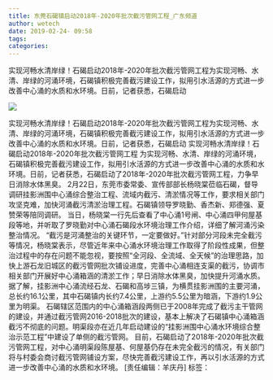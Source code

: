 ```yaml
---
title: 东莞石碣镇启动2018年-2020年批次截污管网工程_广东频道
author: wetech
date: 2019-02-24- 09:58
tags: 
categories: 
---
```

实现河畅水清岸绿！石碣启动2018年-2020年批次截污管网工程为实现河畅、水清、岸绿的河涌环境，石碣镇积极完善截污建设工作，拟用引水活源的方式进一步改善中心涌的水质和水环境。日前，记者获悉，石碣启动
<!-- more -->
                
<img align="center" border="0" src="http://p2.ifengimg.com/a/2016/0810/204c433878d5cf9size1_w16_h16.png" />
                
                
            
实现河畅水清岸绿！石碣启动2018年-2020年批次截污管网工程为实现河畅、水清、岸绿的河涌环境，石碣镇积极完善截污建设工作，拟用引水活源的方式进一步改善中心涌的水质和水环境。日前，记者获悉，石碣启动
实现河畅水清岸绿！石碣启动2018年-2020年批次截污管网工程
为实现河畅、水清、岸绿的河涌环境，石碣镇积极完善截污建设工作，拟用引水活源的方式进一步改善中心涌的水质和水环境。日前，记者获悉，石碣启动了2018年-2020年批次截污管网工程，力争早日消除水体黑臭。
2月22日，东莞市委常委、宣传部部长杨晓棠莅临石碣，督导调研挂影洲围中心涌综合整治工程、流域内截污、清淤情况等工作，要求相关部门攻坚克难，加快河涌截污清淤治理工程。石碣镇领导罗晓勤、香杰新、郑德强、夏赞荣等陪同调研。
当日，杨晓棠一行先后查看了中心涌1号闸、中心涌四甲何屋基段等地，并听取了罗晓勤对中心涌石碣段水环境治理工作介绍，详细了解河涌污染整治情况。
“截污是河涌整治的关键环节，一定要做好。”针对部分河段未完全截污等情况，杨晓棠表示，尽管近年来中心涌水环境治理工作取得了阶段性成果，但整治过程中的存在问题不能忽视，要按照“全河段、全流域、全天候”的治理思路，加快上游石龙旧城区的截污管网批次铺设进度，完善中心涌相连支渠的截污，协调市相关部门开展好中心涌箱涵的清淤工作；早日消除水体黑臭，加快提升河涌水质。
据了解，挂影洲中心涌流经石龙、石碣和高埗三镇，为横贯挂影洲围的主要河涌，总长约16.1公里，其中石碣镇内长约7.4公里，上游约5.5公里为暗涵，下游约1.9公里为明渠。
石碣辖区范围内的中心涌箱涵段两侧已于2008年完成了截污主干管网的建设，并通过截污管网2016-2018批次的建设，基本上解决了石碣镇中心涌箱涵截污不彻底的问题。明渠段亦在近几年启动建设的“挂影洲围中心涌水环境综合整治示范工程”中建设了单侧的截污管网。
目前，石碣启动了2018年-2020年批次截污管网工程，对中心涌明渠段陈屋基、何屋基仍存在未完全截污的情况，有关部门将与村委会商讨截污管网铺设方案，尽快完善截污建设工作，再以引水活源的方式进一步改善中心涌的水质和水环境。
[责任编辑：羊庆丹]
标签：
 
             
